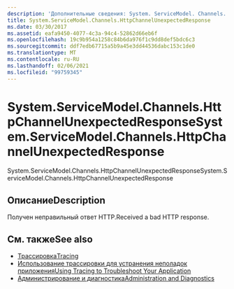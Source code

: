 ```yaml
---
description: 'Дополнительные сведения: System. ServiceModel. Channels. Хттпчаннелунекспектедреспонсе'
title: System.ServiceModel.Channels.HttpChannelUnexpectedResponse
ms.date: 03/30/2017
ms.assetid: eafa9450-4077-4c3a-94c4-52862d66eb6f
ms.openlocfilehash: 19c9b954a1258c84b6da976f1c9dd8def5bdc6c3
ms.sourcegitcommit: ddf7edb67715a5b9a45e3dd44536dabc153c1de0
ms.translationtype: MT
ms.contentlocale: ru-RU
ms.lasthandoff: 02/06/2021
ms.locfileid: "99759345"
---
```

# <a name="systemservicemodelchannelshttpchannelunexpectedresponse"></a><span data-ttu-id="91b13-103">System.ServiceModel.Channels.HttpChannelUnexpectedResponse</span><span class="sxs-lookup"><span data-stu-id="91b13-103">System.ServiceModel.Channels.HttpChannelUnexpectedResponse</span></span>

<span data-ttu-id="91b13-104">System.ServiceModel.Channels.HttpChannelUnexpectedResponse</span><span class="sxs-lookup"><span data-stu-id="91b13-104">System.ServiceModel.Channels.HttpChannelUnexpectedResponse</span></span>  
  
## <a name="description"></a><span data-ttu-id="91b13-105">Описание</span><span class="sxs-lookup"><span data-stu-id="91b13-105">Description</span></span>  

 <span data-ttu-id="91b13-106">Получен неправильный ответ HTTP.</span><span class="sxs-lookup"><span data-stu-id="91b13-106">Received a bad HTTP response.</span></span>  
  
## <a name="see-also"></a><span data-ttu-id="91b13-107">См. также</span><span class="sxs-lookup"><span data-stu-id="91b13-107">See also</span></span>

- [<span data-ttu-id="91b13-108">Трассировка</span><span class="sxs-lookup"><span data-stu-id="91b13-108">Tracing</span></span>](index.md)
- [<span data-ttu-id="91b13-109">Использование трассировки для устранения неполадок приложения</span><span class="sxs-lookup"><span data-stu-id="91b13-109">Using Tracing to Troubleshoot Your Application</span></span>](using-tracing-to-troubleshoot-your-application.md)
- [<span data-ttu-id="91b13-110">Администрирование и диагностика</span><span class="sxs-lookup"><span data-stu-id="91b13-110">Administration and Diagnostics</span></span>](../index.md)
